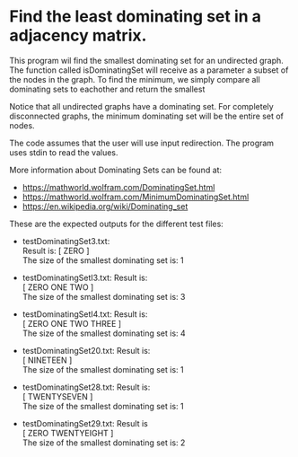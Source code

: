 # Find the least dominating set in a adjacency matrix. 
This program wil find the smallest dominating set for an undirected graph.
The function called isDominatingSet will receive as a parameter a subset of the nodes in the graph.
To find the minimum, we simply compare all dominating sets to eachother and return the smallest


Notice that all undirected graphs have a dominating set. For completely disconnected graphs, the minimum dominating set will be the entire set of nodes.

The code assumes that the user will use input redirection. The program uses stdin to read the values.

More information about Dominating Sets can be found at:
 * https://mathworld.wolfram.com/DominatingSet.html
 * https://mathworld.wolfram.com/MinimumDominatingSet.html
 * https://en.wikipedia.org/wiki/Dominating_set

These are the expected outputs for the different test files:

* testDominatingSet3.txt: <br>
  Result is: [ ZERO ] <br>
  The size of the smallest dominating set is: 1

* testDominatingSetI3.txt: Result is: <br>
[ ZERO ONE TWO ] <br>
The size of the smallest dominating set is: 3

* testDominatingSetI4.txt: Result is:<br>
[ ZERO ONE TWO THREE ]<br>
The size of the smallest dominating set is: 4

* testDominatingSet20.txt: Result is: <br>
[ NINETEEN ]<br>
The size of the smallest dominating set is: 1

* testDominatingSet28.txt: Result is:<br> 
[ TWENTYSEVEN ]<br>
The size of the smallest dominating set is: 1

* testDominatingSet29.txt: Result is <br>
[ ZERO TWENTYEIGHT ]<br>
The size of the smallest dominating set is: 2

